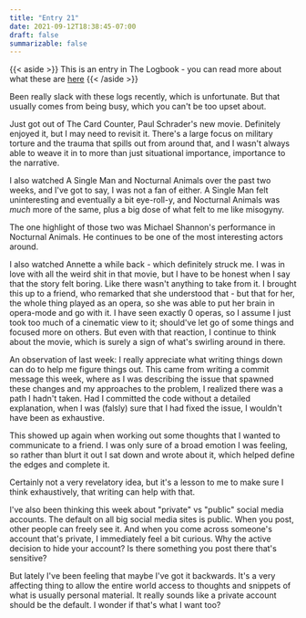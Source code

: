 ```yaml
---
title: "Entry 21"
date: 2021-09-12T18:38:45-07:00
draft: false
summarizable: false
---
```


{{< aside >}} This is an entry in The Logbook - you can read more about what these are [here](/posts/logbook) {{< /aside >}}

Been really slack with these logs recently, which is unfortunate. But that usually comes from being busy, which you can't be too upset about.

Just got out of The Card Counter, Paul Schrader's new movie. Definitely enjoyed it, but I may need to revisit it. There's a large focus on military torture and the trauma that spills out from around that, and I wasn't always able to weave it in to more than just situational importance, importance to the narrative. 

I also watched A Single Man and Nocturnal Animals over the past two weeks, and I've got to say, I was not a fan of either. A Single Man felt uninteresting and eventually a bit eye-roll-y, and Nocturnal Animals was _much_ more of the same, plus a big dose of what felt to me like misogyny.

The one highlight of those two was Michael Shannon's performance in Nocturnal Animals. He continues to be one of the most interesting actors around.

I also watched Annette a while back - which definitely struck me. I was in love with all the weird shit in that movie, but I have to be honest when I say that the story felt boring. Like there wasn't anything to take from it. I brought this up to a friend, who remarked that she understood that - but that for her, the whole thing played as an opera, so she was able to put her brain in opera-mode and go with it. I have seen exactly 0 operas, so I assume I just took too much of a cinematic view to it; should've let go of some things and focused more on others. But even with that reaction, I continue to think about the movie, which is surely a sign of what's swirling around in there. 

An observation of last week: I really appreciate what writing things down can do to help me figure things out. This came from writing a commit message this week, where as I was describing the issue that spawned these changes and my approaches to the problem, I realized there was a path I hadn't taken. Had I committed the code without a detailed explanation, when I was (falsly) sure that I had fixed the issue, I wouldn't have been as exhaustive.

This showed up again when working out some thoughts that I wanted to communicate to a friend. I was only sure of a broad emotion I was feeling, so rather than blurt it out I sat down and wrote about it, which helped define the edges and complete it.

Certainly not a very revelatory idea, but it's a lesson to me to make sure I think exhaustively, that writing can help with that.

I've also been thinking this week about "private" vs "public" social media accounts. The default on all big social media sites is public. When you post, other people can freely see it. And when you come across someone's account that's private, I immediately feel a bit curious. Why the active decision to hide your account? Is there something you post there that's sensitive?

But lately I've been feeling that maybe I've got it backwards. It's a very affecting thing to allow the entire world access to thoughts and snippets of what is usually personal material. It really sounds like a private account should be the default. I wonder if that's what I want too?
